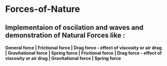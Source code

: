 # Forces-of-Nature
## Implementaion of oscilation and waves and demonstration of Natural Forces like :
#### General force | Frictional force | Drag force - effect of viscosity or air drag | Gravitational force | Spring force | Frictional force | Drag force - effect of viscosity or air drag | Gravitational force | Spring force


